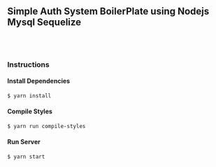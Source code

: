 ## Simple Auth System BoilerPlate using Nodejs Mysql Sequelize

<br><br>

### Instructions

#### Install Dependencies

```sh
$ yarn install
```

#### Compile Styles

```sh
$ yarn run compile-styles
```

#### Run Server

```sh
$ yarn start
```
